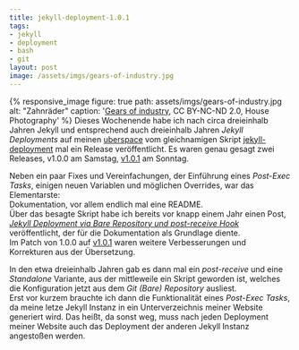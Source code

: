 ```yaml
---
title: jekyll-deployment-1.0.1
tags:
- jekyll
- deployment
- bash
- git
layout: post
image: /assets/imgs/gears-of-industry.jpg
---
```

{% responsive_image figure: true 
path: assets/imgs/gears-of-industry.jpg 
alt: "Zahnräder" 
caption: '<a href="https://www.flickr.com/photos/housephotography/953871961/">Gears of industry</a>, 
CC BY-NC-ND 2.0, House Photography' %}
Dieses Wochenende habe ich nach circa dreieinhalb Jahren Jekyll
und entsprechend auch dreieinhalb Jahren *Jekyll Deployments* 
auf meinen [uberspace](https://uberspace.de)
vom gleichnamigen Skript [jekyll-deployment](https://github.com/fl3a/jekyll_deployment)
mal ein Release veröffentlicht.
Es waren genau gesagt zwei Releases, v1.0.0 am Samstag, 
[v1.0.1](https://github.com/fl3a/jekyll_deployment/releases/tag/1.0.1) am Sonntag.  

Neben ein paar Fixes und Vereinfachungen, 
der Einführung eines *Post-Exec Tasks*, 
einigen neuen Variablen und möglichen Overrides, 
war das Elementarste:    
Dokumentation, vor allem endlich mal eine README.   
Über das besagte Skript habe ich bereits 
vor knapp einem Jahr einen Post,
[*Jekyll Deployment via Bare Repository und post-receive Hook*](
/jekyll-deployment-via-bare-repository-und-post-receive-hook.html)
veröffentlicht, der für die Dokumentation als Grundlage diente.   
Im Patch von 1.0.0 auf [v1.0.1](
https://github.com/fl3a/jekyll_deployment/releases/tag/1.0.1)
waren weitere Verbesserungen und Korrekturen aus der Übersetzung.<!--break-->

In den etwa dreieinhalb Jahren gab es dann mal ein *post-receive* 
und eine *Standalone* Variante, aus der mittleweile ein Skript geworden ist,
welches die Konfiguration jetzt aus dem *Git (Bare) Repository* ausliest.   
Erst vor kurzem brauchte ich dann die Funktionalität eines *Post-Exec Tasks*,
da meine letze Jekyll Instanz in ein Unterverzeichnis meiner Website generiert wird.
Das heißt, da sonst weg, muss nach jeden Deployment meiner Website 
auch das Deployment der anderen Jekyll Instanz angestoßen werden.
